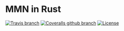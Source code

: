 # MMN in Rust

[![Travis branch](https://img.shields.io/travis/chritchens/mmn-rs/master.svg)](https://travis-ci.org/chritchens/mmn-rs)
[![Coveralls github branch](https://img.shields.io/coveralls/github/chritchens/mmn-rs/master.svg)](https://coveralls.io/github/chritchens/mmn-rs?branch=master)
[![License](https://img.shields.io/badge/License-MIT%2FApache--2.0-blue.svg)]()

